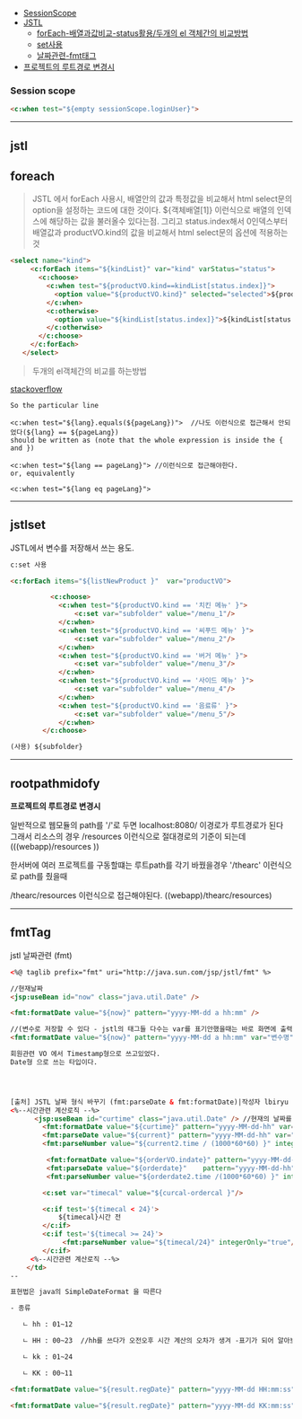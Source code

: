 - [SessionScope](#session-scope)
- [JSTL](#jstl)
  - [forEach-배열과값비교-status활용/두개의 el 객체간의 비교방법](#foreach)
  - [set사용](#jstlset)
  - [날짜관련-fmt태그](#fmttag)
- [프로젝트의 루트경로 변경시](#rootpathmidofy)
### Session scope

```html
<c:when test="${empty sessionScope.loginUser}">
```

---
## jstl

## foreach

>JSTL 에서 forEach 사용시, 배열안의 값과 특정값을 비교해서 html select문의 option을 설정하는 코드에 대한 것이다.
>${객체배열[1]} 이런식으로 배열의 인덱스에 해당하는 값을 불러올수 있다는점.
>그리고 status.index해서 0인덱스부터 배열값과 productVO.kind의 값을 비교해서 html select문의 옵션에 적용하는것

```html
<select name="kind">
     <c:forEach items="${kindList}" var="kind" varStatus="status">
       <c:choose>
         <c:when test="${productVO.kind==kindList[status.index]}">
           <option value="${productVO.kind}" selected="selected">${productVO.kind}</option>
         </c:when>
         <c:otherwise>
           <option value="${kindList[status.index]}">${kindList[status.index]}</option>
         </c:otherwise>
       </c:choose>
     </c:forEach>
   </select>
```

>두개의 el객체간의 비교를 하는방법

[stackoverflow](https://stackoverflow.com/questions/1900843/how-to-compare-two-object-variables-in-el-expression-language)
```
So the particular line

<c:when test="${lang}.equals(${pageLang})">  //나도 이런식으로 접근해서 안되었다(${lang} == ${pageLang})
should be written as (note that the whole expression is inside the { and })

<c:when test="${lang == pageLang}"> //이런식으로 접근해야한다.
or, equivalently

<c:when test="${lang eq pageLang}">

```
---

## jstlset

JSTL에서 변수를 저장해서 쓰는 용도.

```html
c:set 사용

<c:forEach items="${listNewProduct }"  var="productVO">

	      <c:choose>
			<c:when test="${productVO.kind == '치킨 메뉴' }">
				<c:set var="subfolder" value="/menu_1"/>  
			</c:when>
			<c:when test="${productVO.kind == '씨푸드 메뉴' }">
				<c:set var="subfolder" value="/menu_2"/>  
			</c:when>
			<c:when test="${productVO.kind == '버거 메뉴' }">
				<c:set var="subfolder" value="/menu_3"/>  
			</c:when>
			<c:when test="${productVO.kind == '사이드 메뉴' }">
				<c:set var="subfolder" value="/menu_4"/>  
			</c:when>
			<c:when test="${productVO.kind == '음료류' }">
				<c:set var="subfolder" value="/menu_5"/>  
			</c:when>
		</c:choose>

(사용) ${subfolder}
```
---

## rootpathmidofy
**프로젝트의 루트경로 변경시**

일반적으로 웹모듈의 path를 '/'로 두면 localhost:8080/ 이경로가 루트경로가 된다
그래서 리소스의 경우 /resources 이런식으로 절대경로의 기준이 되는데(((webapp)/resources ))

한서버에 여러 프로젝트를 구동할떄는 루트path를 각기 바꿨을경우
'/thearc' 이런식으로 path를 줬을때

/thearc/resources 이런식으로 접근해야된다. ((webapp)/thearc/resources)

---

## fmtTag

jstl 날짜관련 (fmt)
```html
<%@ taglib prefix="fmt" uri="http://java.sun.com/jsp/jstl/fmt" %>

//현재날짜
<jsp:useBean id="now" class="java.util.Date" />

<fmt:formatDate value="${now}" pattern="yyyy-MM-dd a hh:mm" />

//(변수로 저장할 수 있다 - jstl의 태그들 다수는 var를 표기안했을때는 바로 화면에 출력이되고, var로 변수를 표기시에는 var를 사용할떄만 출력되는 규칙이 있다.)
<fmt:formatDate value="${now}" pattern="yyyy-MM-dd a hh:mm" var="변수명" />

회원관련 VO 에서 Timestamp형으로 쓰고있었다.
Date형 으로 쓰는 타입이다.




[출처] JSTL 날짜 형식 바꾸기 (fmt:parseDate & fmt:formatDate)|작성자 lbiryu
<%--시간관련 계산로직 --%>
      <jsp:useBean id="curtime" class="java.util.Date" /> //현재의 날짜를 받기위함
    	<fmt:formatDate value="${curtime}" pattern="yyyy-MM-dd-hh" var="current" /> //fmt:formatDate : Date 형을 받아서 원하는 포멧으로 날짜 형태를 변경시켜 준다.
    	<fmt:parseDate value="${current}" pattern="yyyy-MM-dd-hh" var="current2" /> //fmt:parseDate : String 형을 받아서 워하는 포멧으로 자료형을 Date 형태로 변경 시켜 준다.
		<fmt:parseNumber value="${current2.time / (1000*60*60) }" integerOnly="true" var="curcal"/> //fmt:parseNumber: date형->숫자형으로 변환(계산을위해필요)

    	 <fmt:formatDate value="${orderVO.indate}" pattern="yyyy-MM-dd-hh" var="orderdate" />
    	 <fmt:parseDate value="${orderdate}"    pattern="yyyy-MM-dd-hh" var="orderdate2"/>
		 <fmt:parseNumber value="${orderdate2.time /(1000*60*60) }" integerOnly="true" var="ordercal"/>

    	<c:set var="timecal" value="${curcal-ordercal }"/>

    	<c:if test='${timecal < 24}'>
    		${timecal}시간 전
    	</c:if>
    	<c:if test='${timecal >= 24}'>
    		 <fmt:parseNumber value="${timecal/24}" integerOnly="true"/>일 전
    	</c:if>
     <%--시간관련 계산로직 --%>
	</td>
--

표현법은 java의 SimpleDateFormat 을 따른다

- 종류

   ㄴ hh : 01~12

   ㄴ HH : 00~23  //hh를 쓰다가 오전오후 시간 계산의 오차가 생겨 -표기가 되어 알아보니 HH를 써야 24시간 계산.

   ㄴ kk : 01~24

   ㄴ KK : 00~11

<fmt:formatDate value="${result.regDate}" pattern="yyyy-MM-dd HH:mm:ss"/>

<fmt:formatDate value="${result.regDate}" pattern="yyyy-MM-dd KK:mm:ss"/>


```
